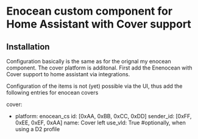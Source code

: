 Enocean custom component for Home Assistant with Cover support
========================================

## Installation

Configuration basically is the same as for the orignal my enocean component. The cover platform is additonal.
First add the Enenocean with Cover support to home assistant via integrations.

Configuration of the items is not (yet) possible via the UI, thus add the following entries for enocean covers

cover:
  - platform: enocean_cs
    id: [0xAA, 0xBB, 0xCC, 0xDD]
    sender_id: [0xFF, 0xEE, 0xEF, 0xAA]
    name: Cover left
    use_vld: True #optionally, when using a D2 profile

